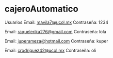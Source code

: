 # cajeroAutomatico
Usuarios
Email: mavila7@ucol.mx
Contraseña: 1234

Email: raquelerika276@gmail.com
Contraseña: lola

Email: juperameza@hotmail.com
Contraseña: kuper

Email: crodriguez42@ucol.mx
Contraseña: oli


